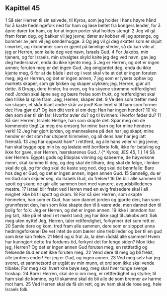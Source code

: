 ## Kapittel 45

1 Så sier Herren til sin salvede, til Kyros, som jeg holder i hans høyre hånd for å kaste hedningefolk ned for ham og løse beltet fra kongers lender, for å åpne dører for ham, og for at ingen porter skal holdes stengt:
2 Jeg vil gå fram foran deg, og bakker vil jeg jevne; dører av kobber vil jeg sprenge, og bommer av jern vil jeg sønderhugge.
3 Og jeg vil gi deg skatter som er skjult i mørket, og rikdommer som er gjemt på lønnlige steder, så du kan vite at jeg er Herren, som kalte deg ved navn, Israels Gud.
4 For Jakobs, min tjeners, og for Israels, min utvalgtes skyld kalte jeg deg ved navn, gav jeg deg hedersnavn, enda du ikke kjente meg.
5 Jeg er Herren, og det er ingen annen; foruten meg er det ingen Gud. Jeg omgjordet deg, enda du ikke kjente meg,
6 for at de både i øst og i vest skal vite at det er ingen foruten meg; jeg er Herren, og det er ingen annen,
7 jeg som er lysets ophav og mørkets skaper, som gir lykken og skaper ulykken; jeg, Herren, gjør alt dette.
8 Drypp, dere himler, fra oven, og fra skyene strømme rettferdighet ned! Jorden skal åpne seg og bære frelse som frukt, og rettferdighet skal den tillike la spire fram. Jeg, Herren, skaper det.
9 Ve den som tretter med sin skaper, et skår blant andre skår av jord! Kan leret si til ham som former det: Hva gjør du? Og kan ditt verk si om deg: Han har ingen hender?
10 Ve den som sier til sin far: Hvorfor avler du? og til kvinnen: Hvorfor føder du?
11 Så sier Herren, Israels Hellige, han som skapte det: Spør meg om de kommende ting! La meg dra omsorg for mine barn og for mine henders verk!
12 Jeg har gjort jorden, og menneskene på den har jeg skapt; mine hender er det som har utspent himmelen, og all dens hær har jeg latt fremstå.
13 Jeg har oppvakt ham* i rettferd, og alle hans veier vil jeg jevne; han skal bygge opp min by og løslate mitt bortførte folk, ikke for betaling og ikke for gave, sier Herren, hærskarenes Gud. / {* Kyros; JES 45, 1.}
14 Så sier Herren: Egypts gods og Etiopias vinning og sabeerne, de høyvoksne menn, skal komme til deg, og deg skal de tilhøre, deg skal de følge, i lenker skal de gå, og for deg skal de kaste seg ned, deg skal de bønnfalle: Bare hos deg er Gud, og det er ingen annen, ingen annen Gud.
15 Sannelig, du er en Gud som skjuler seg, du Israels Gud, du frelser!
16 De blir alle sammen til spott og skam; de går alle sammen bort med vanære, avgudsbilledenes mestre.
17 Israel blir frelst ved Herren med en evig frelsedere skal i all evighet ikke bli til spott og skam.
18 For så sier Herren, som skapte himmelen, han som er Gud, han som dannet jorden og gjorde den, han som grunnfestet den, han som ikke skapte den til å være øde, men dannet den til bolig for folk: Jeg er Herren, og det er ingen annen.
19 Ikke i lønndom har jeg talt, ikke på et sted i et mørkt land; jeg har ikke sagt til Jakobs ætt: Søk meg uten nytte! Jeg, Herren, taler rettferdighet, forkynner det som rett er.
20 Samle dere og kom, tred fram alle sammen, dere som er sloppet unna hedningefolkene! De vet intet de som bærer sine trebilleder og ber til en gud som ikke kan frelse.
21 Meld og si fra! Ja, la dem rådslå alle sammen! Hvem har kunngjort dette fra fordums tid, forkynt det for lenge siden? Mon ikke jeg, Herren? Og det er ingen annen Gud foruten meg; en rettferdig og frelsende Gud er det ikke foruten meg.
22 Vend dere til meg og bli frelst, alle jordens ender! For jeg er Gud, og ingen annen.
23 Ved meg selv har jeg svoret, et sannhetsord er utgått av min munn, et ord som ikke skal vende tilbake: For meg skal hvert kne bøye seg, meg skal hver tunge sverge troskap.
24 Bare i Herren, skal de si om meg, er rettferdighet og styrke; til ham skal de komme, og til skamme skal de bli alle de som brenner av harme mot ham.
25 Ved Herren skal de få sin rett, og av ham skal de rose seg, hele Israels folk.
